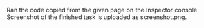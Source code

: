 Ran the code copied from the given page on the Inspector console 
Screenshot of the finished task is uploaded as screenshot.png.

